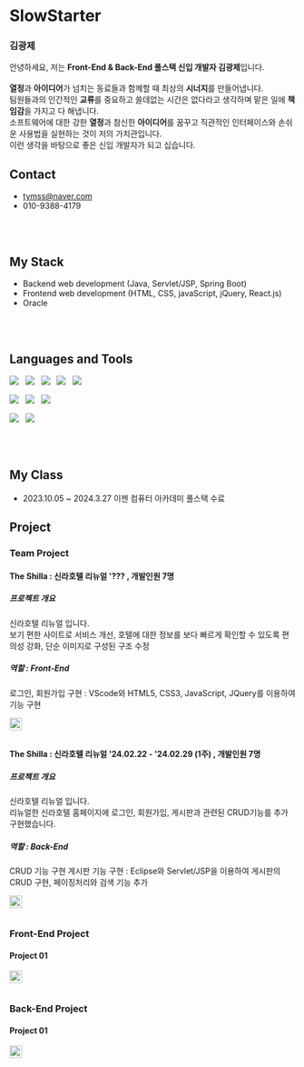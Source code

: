 <h1>SlowStarter</h1>
<h3>
  김광제
</h3>
<p>
  안녕하세요, 저는 <strong>Front-End & Back-End 풀스택 신입 개발자 김광제</strong>입니다. <br/>
  <br/>
  <strong>열정</strong>과 <strong>아이디어</strong>가 넘치는 동료들과 함께할 때 최상의 <strong>시너지</strong>를 만들어냅니다. <br/>
  팀원들과의 인간적인 <strong>교류</strong>를 중요하고 쓸데없는 시간은 없다라고 생각하며 맡은 일에 <strong>책임감</strong>을 가지고 다 해냅니다. <br/>
  소프트웨어에 대한 강한 <strong>열정</strong>과 참신한 <strong>아이디어</strong>를 꿈꾸고 직관적인 인터페이스와 손쉬운 사용법을 실현하는 것이 저의 가치관입니다. <br/>
  이런 생각을 바탕으로 좋은 신입 개발자가 되고 십습니다. <br/> 
</p>

<h2>
  Contact
</h2>

- tymss@naver.com <br>
- 010-9388-4179
<br>
<br>
<h2>
  My Stack
</h2>

- Backend web development (Java, Servlet/JSP, Spring Boot)
- Frontend web development (HTML, CSS, javaScript, jQuery, React.js)
- Oracle
<br>


<br />

<h2>
    Languages and Tools
</h2>
<!-- 뱃지 사용방법 -->
  <!-- 뱃지 아이콘 사이트 -->
  <!--   <img src="https://img.shields.io/badge/{내용}-{배경 색깔}?style={스타일}&logo={로고이름}&logoColor={로고 색깔}"/> -->
  
<p>
  <img src="https://img.shields.io/badge/HTML5-E34F26?style=flat&logo=html5&logoColor=white"/>&nbsp;&nbsp;
  <img src="https://img.shields.io/badge/CSS3-1572B6?style=flat&logo=css3&logoColor=white"/>&nbsp;&nbsp;
  <img src="https://img.shields.io/badge/JavaScript-gray?style=flat&logo=JavaScript&logoColor=F7DF1E"/>&nbsp;&nbsp;
  <img src="https://img.shields.io/badge/jQuery-0769AD?style=flat&logo=jQuery&logoColor=339933"/>&nbsp;&nbsp;
  <img src="https://img.shields.io/badge/React-white?style=flat&logo=React&logoColor=61DAFB"/>
</p>

<p>
  <img src="https://img.shields.io/badge/Oracle-F80000?style=flat&logo=Oracle&logoColor=4479A1"/>&nbsp;&nbsp;
  <img src="https://img.shields.io/badge/JAVA-8F0000?style=flat&logo&logoColor=4479A1"/>&nbsp;&nbsp;
  <img src="https://img.shields.io/badge/Spring-brightgreen?style=flat&logo&logoColor=4479A1"/>  
</p>

<p>
  <img src="https://img.shields.io/badge/Notion-ffffff?style=flat&logo=Notion&logoColor=black"/>&nbsp;&nbsp;
  <img src="https://img.shields.io/badge/GitHub-gray?style=flat&logo=GitHub&logoColor=black"/>&nbsp;&nbsp;
</p>
<br>
<br>


<h2>
  My Class
</h2> 

- 2023.10.05 ~ 2024.3.27 이젠 컴퓨터 아카데미 풀스택 수료


<h2>
  Project  
</h2>
<h3>
  Team Project
</h3>
<h4>
 The Shilla : 신라호텔 리뉴얼
'??? , 개발인원 7명
</h4>

<h5>
  프로젝트 개요
</h5>
<p>
 신라호텔 리뉴얼 입니다. <br/>
 보기 편한 사이트로 서비스 개선, 호텔에 대한 정보를 보다 빠르게 확인할 수 있도록 편의성 강화, 단순 이미지로 구성된 구조 수정
</p>
<h5>
 역할 : Front-End
</h5>
<p>
 로그인, 회원가입 구현 : VScode와 HTML5, CSS3, JavaScript, JQuery를 이용하여 기능 구현
</p>
<a href="#">
  <img align="left" alt="#" width="22px" src="#" />
</a>
<br>


</br>
<h4>
 The Shilla : 신라호텔 리뉴얼
'24.02.22 - '24.02.29 (1주) , 개발인원 7명
</h4>

<h5>
  프로젝트 개요
</h5>
<p>
 신라호텔 리뉴얼 입니다. <br/>
 리뉴얼한 신라호텔 홈페이지에 로그인, 회원가입, 게시판과 관련된 CRUD기능를 추가 구현했습니다.
</p>
<h5>
 역할 : Back-End
</h5>
<p>
 CRUD 기능 구현
 게시판 기능 구현 : Eclipse와 Servlet/JSP을 이용하여 게시판의 CRUD 구현, 페이징처리와 검색 기능 추가
</p>
<a href="https://github.com/KimKwangje/Shilla_CRUD">
  <img align="left" alt="#" width="22px" src="#" />
</a>
<br>


</br>
<h3>
  Front-End Project
</h3>
<h4>
  Project 01
</h4>
<a href="#">
  <img align="left" alt="#" width="22px" src="#" />
</a>
<br>


</br>
<h3>
  Back-End Project
</h3>
<h4>
  Project 01
</h4>
<a href="#">
  <img align="left" alt="#" width="22px" src="#" />
</a>
<br>


</br>

